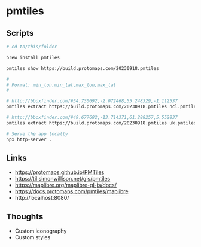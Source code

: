 # pmtiles

## Scripts

```sh
# cd to/this/folder

brew install pmtiles

pmtiles show https://build.protomaps.com/20230918.pmtiles

#
# Format: min_lon,min_lat,max_lon,max_lat
#

# http://bboxfinder.com/#54.730692,-2.072468,55.248329,-1.112537
pmtiles extract https://build.protomaps.com/20230918.pmtiles ncl.pmtiles --bbox=-2.072468,54.730692,-1.112537,55.248329

# http://bboxfinder.com/#49.677682,-13.714371,61.288257,5.552837
pmtiles extract https://build.protomaps.com/20230918.pmtiles uk.pmtiles --bbox=-13.736773,49.692620,5.556850,61.294070

# Serve the app locally
npx http-server .
```

## Links

- https://protomaps.github.io/PMTiles
- https://til.simonwillison.net/gis/pmtiles
- https://maplibre.org/maplibre-gl-js/docs/
- https://docs.protomaps.com/pmtiles/maplibre
- http://localhost:8080/

## Thoughts

- Custom iconography
- Custom styles
